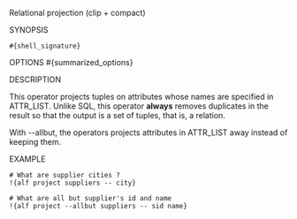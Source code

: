 
Relational projection (clip + compact)

SYNOPSIS

    #{shell_signature}

OPTIONS
#{summarized_options}

DESCRIPTION

This operator projects tuples on attributes whose names are specified in 
ATTR_LIST. Unlike SQL, this operator **always** removes duplicates in the
result so that the output is a set of tuples, that is, a relation.

With --allbut, the operators projects attributes in ATTR_LIST away instead 
of keeping them. 

EXAMPLE

    # What are supplier cities ?
    !{alf project suppliers -- city}

    # What are all but supplier's id and name
    !{alf project --allbut suppliers -- sid name}

